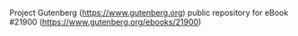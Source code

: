 Project Gutenberg (https://www.gutenberg.org) public repository for eBook #21900 (https://www.gutenberg.org/ebooks/21900)
